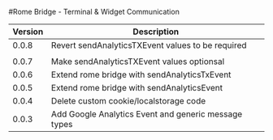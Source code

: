 #Rome Bridge - Terminal & Widget Communication

| Version | Description                                          |
| ------- | ---------------------------------------------------- |
| 0.0.8   | Revert sendAnalyticsTXEvent values to be required    |
|         |                                                      |
| 0.0.7   | Make sendAnalyticsTXEvent values optionsal           |
| 0.0.6   | Extend rome bridge with sendAnalyticsTxEvent         |
| 0.0.5   | Extend rome bridge with sendAnalyticsEvent           |
| 0.0.4   | Delete custom cookie/localstorage code               |
| 0.0.3   | Add Google Analytics Event and generic message types |

